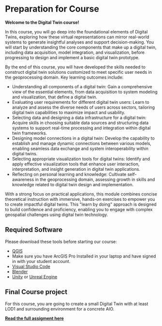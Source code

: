 # Preparation for Course

**Welcome to the Digital Twin course!**

In this course, you will go deep into the foundational elements of Digital Twins, exploring how these virtual representations can mirror real-world systems to generate insightful analyses and support decision-making. You will start by understanding the core components that make up a digital twin, including data acquisition, model integration, and visualization, before progressing to design and implement a basic digital twin prototype.

By the end of this course, you will have developed the skills needed to construct digital twin solutions customized to meet specific user needs in the geoprocessing domain. Key learning outcomes include:

* Understanding all components of a digital twin: Gain a comprehensive view of the essential elements, from data acquisition to system modeling and visualization, that define a digital twin.
* Evaluating user requirements for different digital twin users: Learn to analyze and assess the diverse needs of users across sectors, tailoring digital twin capabilities to maximize impact and usability.
* Selecting data and designing a data infrastructure for a digital twin: Acquire skills in choosing suitable data sources and structuring data systems to support real-time processing and integration within digital twin frameworks.
* Designing model connections in a digital twin: Develop the capability to establish and manage dynamic connections between various models, enabling seamless data exchange and system interoperability within digital twins.
* Selecting appropriate visualization tools for digital twins: Identify and apply effective visualization tools that enhance user interaction, interpretation, and insight generation in digital twin applications.
* Reflecting on personal learning and knowledge: Cultivate self-awareness in the geoprocessing domain, assessing growth in skills and knowledge related to digital twin design and implementation.

With a strong focus on practical applications, this module combines concise theoretical instruction with immersive, hands-on exercises to empower you to create impactful digital twins. This "learn by doing" approach is designed to build confidence and proficiency, enabling you to engage with complex geospatial challenges using digital twin technology.



## Required Software

Please download these tools before starting our course:

* [QGIS](https://qgis.org/download/)
* Make sure you have ArcGIS Pro Installed in your laptop and have signed in with your student account.
* [Visual Studio Code](https://code.visualstudio.com/download)
* [Blender](https://www.blender.org/download/)
* [Unity](https://unity.com/download) or [Unreal Engine](https://www.unrealengine.com/en-US/download)

## Final Course project

For this course, you are going to create a small Digital Twin with at least LOD1 and surrounding environment for a concrete AIO.

[**Read the full assigment here**](/docs/Assignment/FINAL%20Assigment.md)

